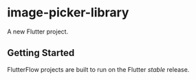 # image-picker-library

A new Flutter project.

## Getting Started

FlutterFlow projects are built to run on the Flutter _stable_ release.
